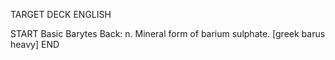 TARGET DECK
ENGLISH

START
Basic
Barytes
Back: n. Mineral form of barium sulphate. [greek barus heavy]
END
